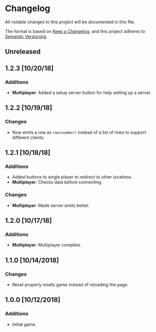 # Changelog
All notable changes to this project will be documented in this file.

The format is based on [Keep a Changelog](https://keepachangelog.com/en/1.0.0/),
and this project adheres to [Semantic Versioning](https://semver.org/spec/v2.0.0.html).

## Unreleased

## 1.2.3 [10/20/18]
### Additions
- **Multiplayer**: Added a setup server button for help setting up a server.

## 1.2.2 [10/19/18]
### Changes
- Now emits a row as `row(number)` instead of a list of rows to support different clients.

## 1.2.1 [10/18/18]
### Additions
- Added buttons to single player to redirect to other locations.
- **Multiplayer**: Checks data before connecting.

### Changes
- **Multiplayer**: Made server emits better.

## 1.2.0 [10/17/18]
### Additions
- **Multiplayer**: Multiplayer complete.

## 1.1.0 [10/14/2018]
### Changes
- Reset properly resets game instead of reloading the page.

## 1.0.0 [10/12/2018]
### Additions
- Initial game.

